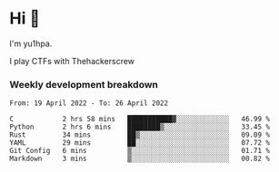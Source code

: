 # Hi 👋

I'm yu1hpa.

I play CTFs with Thehackerscrew

### Weekly development breakdown

<!--START_SECTION:waka-->

```text
From: 19 April 2022 - To: 26 April 2022

C            2 hrs 58 mins   ███████████▓░░░░░░░░░░░░░   46.99 %
Python       2 hrs 6 mins    ████████▒░░░░░░░░░░░░░░░░   33.45 %
Rust         34 mins         ██▒░░░░░░░░░░░░░░░░░░░░░░   09.09 %
YAML         29 mins         ██░░░░░░░░░░░░░░░░░░░░░░░   07.72 %
Git Config   6 mins          ▒░░░░░░░░░░░░░░░░░░░░░░░░   01.71 %
Markdown     3 mins          ▒░░░░░░░░░░░░░░░░░░░░░░░░   00.82 %
```

<!--END_SECTION:waka-->

